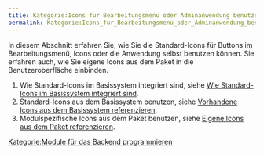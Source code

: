 ```yaml
---
title: Kategorie:Icons für Bearbeitungsmenü oder Adminanwendung benutzen
permalink: Kategorie:Icons_für_Bearbeitungsmenü_oder_Adminanwendung_benutzen/
---
```


In diesem Abschnitt erfahren Sie, wie Sie die Standard-Icons für Buttons im Bearbeitungsmenü, Icons oder die Anwendung selbst benutzen können. Sie erfahren auch, wie Sie eigene Icons aus dem Paket in die Benutzeroberfläche einbinden.

1.  Wie Standard-Icons im Basissystem integriert sind, siehe [Wie Standard-Icons im Basissystem integriert sind](/Wie_Standard-Icons_im_Basissystem_integriert_sind.md).
2.  Standard-Icons aus dem Basissystem benutzen, siehe [Vorhandene Icons aus dem Basissystem referenzieren](/Vorhandene_Icons_aus_dem_Basissystem_referenzieren.md).
3.  Modulspezifische Icons aus dem Paket benutzen, siehe [Eigene Icons aus dem Paket referenzieren](/Eigene_Icons_aus_dem_Paket_referenzieren.md).

[Kategorie:Module für das Backend programmieren](export_de/Kategorie:Module_für_das_Backend_programmieren.md)